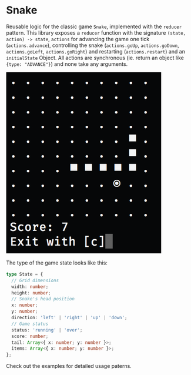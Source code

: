 # Snake

Reusable logic for the classic game `Snake`, implemented with the `reducer` pattern. This library exposes a `reducer` function with the signature `(state, action) -> state`, `actions` for advancing the game one tick (`actions.advance`), controlling the snake (`actions.goUp`, `actions.goDown`, `actions.goLeft`, `actions.goRight`) and restarting (`actions.restart`) and an `initialState` Object. All actions are synchronous (ie. return an object like `{type: "ADVANCE"}`) and none take any arguments.

![Screenshot](screen.png)

The type of the game state looks like this:

```typescript
type State = {
  // Grid dimensions
  width: number;
  height: number;
  // Snake's head position
  x: number;
  y: number;
  direction: 'left' | 'right' | 'up' | 'down';
  // Game status
  status: 'running' | 'over';
  score: number;
  tail: Array<{ x: number; y: number }>;
  items: Array<{ x: number; y: number }>;
};
```

Check out the examples for detailed usage paterns.
